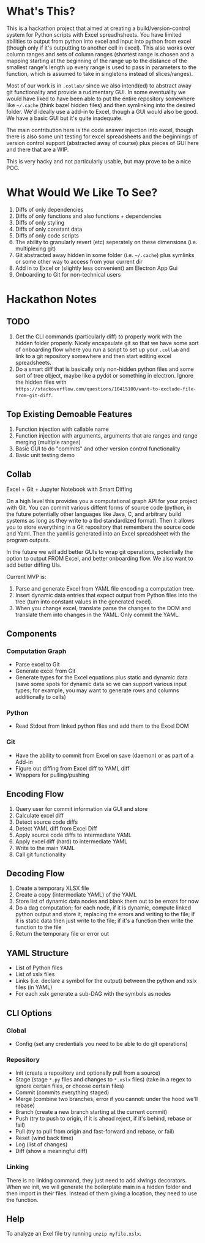 # What's This?
This is a hackathon project that aimed at creating a build/version-control system for Python scripts with Excel spreadhsheets. You have limited abilities to output from python into excel and input into python from excel (though only if it's outputting to another cell in excel). This also works over column ranges and sets of column ranges (shortest range is chosen and a mapping starting at the beginning of the range up to the distance of the smallest range's length up every range is used to pass in parameters to the function, which is assumed to take in singletons instead of slices/ranges).

Most of our work is in `.collab/` since we also intend(ed) to abstract away git functionality and provide a rudimentary GUI. In some eventuality we would have liked to have been able to put the entire repository somewhere like `~/.cache` (think bazel hidden files) and then symlinking into the desired folder. We'd ideally use a add-in to Excel, though a GUI would also be good. We have a basic GUI but it's quite inadequate.

The main contribution here is the code answer injection into excel, though there is also some unit testing for excel spreadsheets and the beginnings of version control support (abstracted away of course) plus pieces of GUI here and there that are a WIP.

This is very hacky and not particularly usable, but may prove to be a nice POC.

# What Would We Like To See?
1. Diffs of only dependencies
2. Diffs of only functions and also functions + dependencies
3. Diffs of only styling
4. Diffs of only constant data
5. Diffs of only code scripts
6. The ability to granularly revert (etc) seperately on these dimensions (i.e. multiplexing git)
7. Git abstracted away hidden in some folder (i.e. `~/.cache`) plus symlinks or some other way to access from your current dir
8. Add in to Excel or (slightly less convenient) am Electron App Gui
9. Onboarding to Git for non-technical users

# Hackathon Notes
## TODO
1. Get the CLI commands (particularly diff) to properly work with the hidden folder properly. Nicely encapsulate git so that we have some sort of onboarding flow where you run a script to set up your `.collab` and link to a git repository somewhere and then start editing excel spreadsheets.
2. Do a smart diff that is basically only non-hidden python files and some sort of tree object, maybe like a pydot or something in electron. Ignore the hidden files with `https://stackoverflow.com/questions/10415100/want-to-exclude-file-from-git-diff`.

## Top Existing Demoable Features
1. Function injection with callable name
2. Function injection with arguments, arguments that are ranges and range merging (multiple ranges)
3. Basic GUI to do "commits" and other version control functionality
4. Basic unit testing demo

## Collab
Excel + Git + Jupyter Notebook with Smart Diffing

On a high level this provides you a computational graph API for your project with Git. You can commit various diffent forms of source code (python, in the future potentially other languages like Java, C, and arbitrary build systems as long as they write to a tbd standardized format). Then it allows you to store everything in a Git repository that remembers the source code and Yaml. Then the yaml is generated into an Excel spreadsheet with the program outputs.

In the future we will add better GUIs to wrap git operations, potentially the option to output FROM Excel, and better onboarding flow. We also want to add better diffing UIs.

Current MVP is:
1. Parse and generate Excel from YAML file encoding a computation tree.
2. Insert dynamic data entries that expect output from Python files into the tree (turn into constant values in the generated excel).
3. When you change excel, translate parse the changes to the DOM and translate them into changes in the YAML. Only commit the YAML.

## Components
### Computation Graph
- Parse excel to Git
- Generate excel from Git
- Generate types for the Excel equations plus static and dynamic data (save some spots for dynamic data so we can support various input types; for example, you may want to generate rows and columns additionally to cells)

### Python
- Read Stdout from linked python files and add them to the Excel DOM

### Git
- Have the ability to commit from Excel on save (daemon) or as part of a Add-in
- Figure out diffing from Excel diff to YAML diff
- Wrappers for pulling/pushing

## Encoding Flow
1. Query user for commit information via GUI and store
2. Calculate excel diff
3. Detect source code diffs
4. Detect YAML diff from Excel Diff
5. Apply source code diffs to intermediate YAML
6. Apply excel diff (hard) to intermediate YAML
7. Write to the main YAML
8. Call git functionality

## Decoding Flow
1. Create a temporary XLSX file
2. Create a copy (intermediate YAML) of the YAML
3. Store list of dynamic data nodes and blank them out to be errors for now
4. Do a dag computation; for each node, if it is dynamic, compute linked python output and store it, replacing the errors and writing to the file; if it is static data then just write to the file; if it's a function then write the function to the file
5. Return the temporary file or error out

## YAML Structure
- List of Python files
- List of xslx files
- Links (i.e. declare a symbol for the output) between the python and xslx files (in YAML)
- For each xslx generate a sub-DAG with the symbols as nodes

## CLI Options
### Global
- Config (set any credentials you need to be able to do git operations)
### Repository
- Init (create a repository and optionally pull from a source)
- Stage (stage `*.py` files and changes to `*.xslx` files) (take in a regex to ignore certain files, or choose certain files)
- Commit (commits everything staged)
- Merge (combine two branches, error if you cannot: under the hood we'll rebase)
- Branch (create a new branch starting at the current commit)
- Push (try to push to origin, if it is ahead reject, if it's behind, rebase or fail)
- Pull (try to pull from origin and fast-forward and rebase, or fail)
- Reset (wind back time)
- Log (list of changes)
- Diff (show a meaningful diff)
### Linking
There is no linking command, they just need to add xlwings decorators. When we init, we will generate the boilerplate main in a hidden folder and then import in their files. Instead of them giving a location, they need to use the function.

## Help
To analyze an Exel file try running `unzip myfile.xslx`.